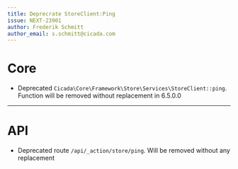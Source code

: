```yaml
---
title: Deprecrate StoreClient:Ping
issue: NEXT-23901
author: Frederik Schmitt
author_email: s.schmitt@cicada.com
---
```

# Core
* Deprecated `Cicada\Core\Framework\Store\Services\StoreClient::ping`. Function will be removed without replacement in 6.5.0.0
___
# API
* Deprecated route `/api/_action/store/ping`. Will be removed without any replacement
